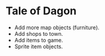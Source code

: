 # Tale of Dagon

- Add more map objects (furniture).
- Add shops to town.
- Add items to game.
- Sprite item objects.
